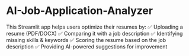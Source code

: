 # AI-Job-Application-Analyzer
This Streamlit app helps users optimize their resumes by: 
✅ Uploading a resume (PDF/DOCX) 
✅ Comparing it with a job description 
✅ Identifying missing skills &amp; keywords 
✅ Scoring the resume based on the job description 
✅ Providing AI-powered suggestions for improvement
